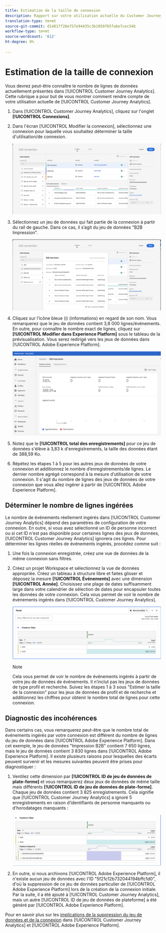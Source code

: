 ```yaml
---
title: Estimation de la taille de connexion
description: Rapport sur votre utilisation actuelle du Customer Journey Analytics
translation-type: tm+mt
source-git-commit: d14817f28e757e94435c3b1059765fabe7cec54b
workflow-type: tm+mt
source-wordcount: '612'
ht-degree: 0%

---
```



# Estimation de la taille de connexion

Vous devrez peut-être connaître le nombre de lignes de données actuellement présentes dans [!UICONTROL Customer Journey Analytics]. Cette rubrique a pour but de vous montrer comment rendre compte de votre utilisation actuelle de [!UICONTROL Customer Journey Analytics].

1. Dans [!UICONTROL Customer Journey Analytics], cliquez sur l&#39;onglet **[!UICONTROL Connexions]**.
1. Dans l&#39;écran [!UICONTROL Modifier la connexion], sélectionnez une connexion pour laquelle vous souhaitez déterminer la taille d&#39;utilisation/de connexion.

   ![Modifier la connexion](assets/edit-connection.png)

1. Sélectionnez un jeu de données qui fait partie de la connexion à partir du rail de gauche. Dans ce cas, il s’agit du jeu de données &quot;B2B Impression&quot;.

   ![jeu de données](assets/dataset.png)

1. Cliquez sur l’icône bleue (i) (informations) en regard de son nom. Vous remarquerez que le jeu de données contient 3,8 000 lignes/événements. En outre, pour connaître le nombre exact de lignes, cliquez sur **[!UICONTROL Modifier dans Experience Platform]** sous le tableau de la prévisualisation. Vous serez redirigé vers les jeux de données dans [!UICONTROL Adobe Experience Platform].

   ![Informations sur le jeu de données AEP](assets/data-size.png)

1. Notez que le **[!UICONTROL total des enregistrements]** pour ce jeu de données s&#39;élève à 3,83 k d&#39;enregistrements, la taille des données étant de 388,59 Ko.

1. Répétez les étapes 1 à 5 pour les autres jeux de données de votre connexion et additionnez le nombre d’enregistrements/de lignes. Le dernier nombre agrégé correspond à la mesure d’utilisation de votre connexion. Il s&#39;agit du nombre de lignes des jeux de données de votre connexion que vous allez ingérer à partir de [!UICONTROL Adobe Experience Platform].

## Déterminer le nombre de lignes ingérées

Le nombre de événements réellement ingérés dans [!UICONTROL Customer Journey Analytics] dépend des paramètres de configuration de votre connexion. En outre, si vous avez sélectionné un ID de personne incorrect ou si cet ID n&#39;est pas disponible pour certaines lignes des jeux de données, [!UICONTROL Customer Journey Analytics] ignorera ces lignes. Pour déterminer les lignes réelles de événements ingérés, procédez comme suit :

1. Une fois la connexion enregistrée, créez une vue de données de la même connexion sans filtres.
1. Créez un projet Workspace et sélectionnez la vue de données appropriée. Créez un tableau à structure libre et faites glisser et déposez la mesure **[!UICONTROL Événements]** avec une dimension **[!UICONTROL Année]**. Choisissez une plage de dates suffisamment large dans votre calendrier de sélection de dates pour encapsuler toutes les données de votre connexion. Cela vous permet de voir le nombre de événements ingérés dans [!UICONTROL Customer Journey Analytics].

   ![Projet de l’espace de travail](assets/event-number.png)

   >[!NOTE]
   >
   >Cela vous permet de voir le nombre de événements ingérés à partir de votre jeu de données de événements. Il n’inclut pas les jeux de données de type profil et recherche. Suivez les étapes 1 à 3 sous &quot;Estimer la taille de la connexion&quot; pour les jeux de données de profil et de recherche et additionnez les chiffres pour obtenir le nombre total de lignes pour cette connexion.

## Diagnostic des incohérences

Dans certains cas, vous remarquerez peut-être que le nombre total de événements ingérés par votre connexion est différent du nombre de lignes du jeu de données dans [!UICONTROL Adobe Experience Platform]. Dans cet exemple, le jeu de données &quot;Impression B2B&quot; contient 7 650 lignes, mais le jeu de données contient 3 830 lignes dans [!UICONTROL Adobe Experience Platform]. Il existe plusieurs raisons pour lesquelles des écarts peuvent survenir et les mesures suivantes peuvent être prises pour diagnostiquer :

1. Ventilez cette dimension par **[!UICONTROL ID de jeu de données de plate-forme]** et vous remarquerez deux jeux de données de même taille mais différents **[!UICONTROL ID de jeu de données de plate-forme]**. Chaque jeu de données contient 3 825 enregistrements. Cela signifie que [!UICONTROL Customer Journey Analytics] a ignoré 5 enregistrements en raison d’identifiants de personne manquants ou d’horodatages manquants :

   ![ventilation](assets/data-size2.png)

1. En outre, si nous archivons [!UICONTROL Adobe Experience Platform], il n&#39;existe aucun jeu de données avec l&#39;ID &quot;5f21c12b732044194bffc1d0&quot;, d&#39;où la suppression de ce jeu de données particulier de [!UICONTROL Adobe Experience Platform] lors de la création de la connexion initiale. Par la suite, il a été ajouté à [!UICONTROL Customer Journey Analytics], mais un autre [!UICONTROL ID de jeu de données de plateforme] a été généré par [!UICONTROL Adobe Experience Platform].

Pour en savoir plus sur les [implications de la suppression du jeu de données et de la connexion](https://experienceleague.adobe.com/docs/analytics-platform/using/cja-overview/cja-faq.html?lang=en#implications-of-deleting-data-components) dans [!UICONTROL Customer Journey Analytics] et [!UICONTROL Adobe Experience Platform].
